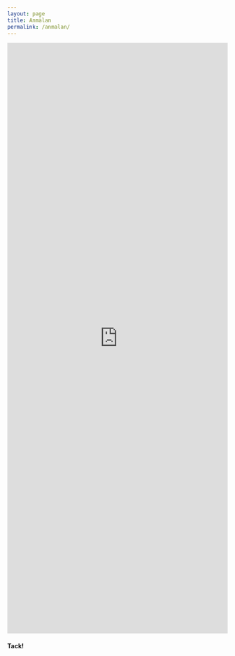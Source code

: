 ```yaml
---
layout: page
title: Anmälan
permalink: /anmalan/
---
```



<iframe src="https://docs.google.com/forms/d/e/1FAIpQLSew6i6Gxu7A-OyigZpUx7kKNky9EKE7QwD4Edt24xcBE63xNQ/viewform?embedded=true" width="100%" height="1350" frameborder="0" marginheight="0" marginwidth="0">Loading…</iframe>

#### Tack!
